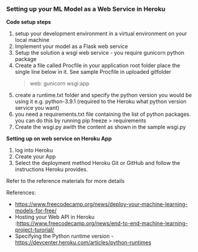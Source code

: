 ### Setting up your ML Model as a Web Service in Heroku

**Code setup steps**
1. setup your development environment in a virtual environment on your local machine
2. Implement your model as a Flask web service
3. Setup the solution a wsgi web service - you require gunicorn python package
4. Create a file called Procfile in your application root folder place the single line below in it. See sample Procfile in uploaded gitfolder
   > web: gunicorn wsgi:app
5. create a runtime.txt folder and specify the python version you would be using it e.g. python-3.9.1 (required to the Heroku what python version service you want)
6. you need a requirements.txt file containing the list of python packages. you can do this by running pip freeze > requirements
7. Create the wsgi.py awith the content as shown in the sample wsgi.py



**Setting up on web service on  Heroku App**
1. log into Heroku 
2. Create your App 
3. Select the deployment method Heroku Git or GitHub and follow the instructions Heroku provides.

Refer to the reference materials for more details

References:
-  https://www.freecodecamp.org/news/deploy-your-machine-learning-models-for-free/
-  Hosting your Web API  in Heroku :https://www.freecodecamp.org/news/end-to-end-machine-learning-project-turorial/
-  Specifying the Python runtime version - https://devcenter.heroku.com/articles/python-runtimes
